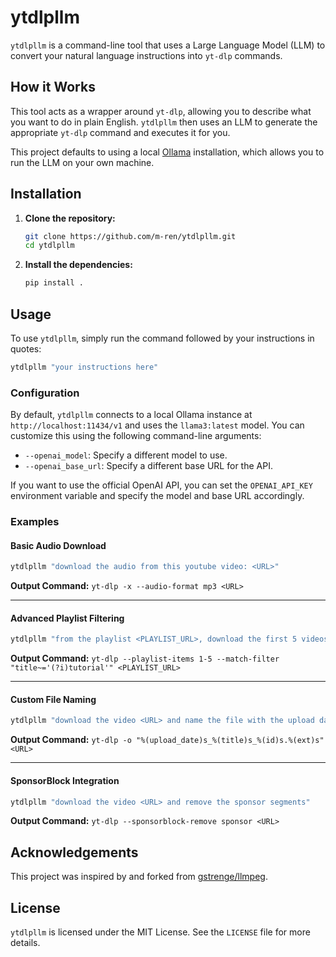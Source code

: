 # ytdlpllm

`ytdlpllm` is a command-line tool that uses a Large Language Model (LLM) to convert your natural language instructions into `yt-dlp` commands.

## How it Works

This tool acts as a wrapper around `yt-dlp`, allowing you to describe what you want to do in plain English. `ytdlpllm` then uses an LLM to generate the appropriate `yt-dlp` command and executes it for you.

This project defaults to using a local [Ollama](https://ollama.ai/) installation, which allows you to run the LLM on your own machine.

## Installation

1.  **Clone the repository:**
    ```sh
    git clone https://github.com/m-ren/ytdlpllm.git
    cd ytdlpllm
    ```

2.  **Install the dependencies:**
    ```sh
    pip install .
    ```

## Usage

To use `ytdlpllm`, simply run the command followed by your instructions in quotes:

```sh
ytdlpllm "your instructions here"
```

### Configuration

By default, `ytdlpllm` connects to a local Ollama instance at `http://localhost:11434/v1` and uses the `llama3:latest` model. You can customize this using the following command-line arguments:

*   `--openai_model`: Specify a different model to use.
*   `--openai_base_url`: Specify a different base URL for the API.

If you want to use the official OpenAI API, you can set the `OPENAI_API_KEY` environment variable and specify the model and base URL accordingly.

### Examples

#### Basic Audio Download
```sh
ytdlpllm "download the audio from this youtube video: <URL>"
```
**Output Command:** `yt-dlp -x --audio-format mp3 <URL>`

---

#### Advanced Playlist Filtering
```sh
ytdlpllm "from the playlist <PLAYLIST_URL>, download the first 5 videos that have 'tutorial' in the title"
```
**Output Command:** `yt-dlp --playlist-items 1-5 --match-filter "title~='(?i)tutorial'" <PLAYLIST_URL>`

---

#### Custom File Naming
```sh
ytdlpllm "download the video <URL> and name the file with the upload date, title, and video ID"
```
**Output Command:** `yt-dlp -o "%(upload_date)s_%(title)s_%(id)s.%(ext)s" <URL>`

---

#### SponsorBlock Integration
```sh
ytdlpllm "download the video <URL> and remove the sponsor segments"
```
**Output Command:** `yt-dlp --sponsorblock-remove sponsor <URL>`


## Acknowledgements

This project was inspired by and forked from [gstrenge/llmpeg](https://github.com/gstrenge/llmpeg).

## License

`ytdlpllm` is licensed under the MIT License. See the `LICENSE` file for more details.
